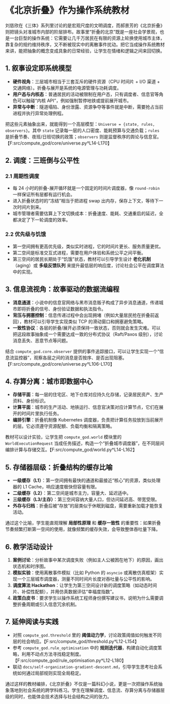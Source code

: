 # 《北京折叠》作为操作系统教材

刘慈欣在《三体》系列里讨论的是宏观尺度的文明调度，而郝景芳的《北京折叠》则把镜头对准城市内部的阶层排布。故事里“折叠的北京”既是一座社会学景观，也是一台巨型的操作系统：它需要让几千万居民在有限的资源上轮换使用城市主体，靠复杂的规约维持秩序，又不断被现实中的离散事件扰动。把它当成操作系统教材来讲，能把抽象的概念变成具象的日常经验，让学生在情绪和逻辑之间来回切换。

## 1. 叙事设定即系统模型

- **硬件视角**：三层城市相当于三套互斥的硬件资源（CPU 时间片 + I/O 渠道 + 交通网络）。折叠与展开是系统的电源管理与功耗调度。
- **用户态与内核态**：普通居民的活动被限制在用户态，只有调度者、信息官等角色可以触碰“内核 API”，例如强制暂停地铁或提前展开城市。
- **异常与中断**：隧道塌陷、身份泄露、资源争夺等事件就是中断，需要抢占当前进程并执行异常处理例程。

把这些元素抽象出来，就能得到一个高层模型：`Universe = {state, rules, observers}`。其中 `state` 记录每一层的人口密度、能耗预算与交通负载；`rules` 是折叠节奏、夜班/日班切换的政策；`observers` 则是监督秩序的舆论与信息官。【F:src/compute_god/core/universe.py†L14-L170】

## 2. 调度：三班倒与公平性

### 2.1 周期性调度

- 每 24 小时的折叠-展开循环就是一个固定的时间片调度器，像 `round-robin` 一样保证所有层都有运行机会。
- 进入折叠状态时的“冻结”相当于把进程 swap 出内存，保存上下文，等待下一次时间片到来。
- 城市管理者需要估算上下文切换成本：折叠速度、能耗、交通重启的延迟，全都决定了下一轮调度的效率。

### 2.2 优先级与饥饿

- 第一空间拥有更高优先级，类似实时进程，它的时间片更长、服务质量更优。
- 第二空间是标准交互式进程，需要在用户体验和系统公平之间平衡。
- 第三空间的居民长期处于“饥饿”状态，教材可以引导学生设计 **老化机制**（aging）或 **多级反馈队列** 来提升最低层的响应度，讨论社会公平在调度算法中的实现。

## 3. 信息流视角：故事驱动的数据流编程

- **消息通道**：小说中的信息官网络与黑市消息贩子构成了异步消息通道，传递城市即将折叠的信号、身份验证数据和执法指令。
- **背压与拥塞控制**：信息传递过程中会出现拥堵（例如大量居民抢在折叠前返回），教材可以引导学生实现类似 TCP 的滑动窗口和拥塞避免策略。
- **一致性协议**：各层的折叠/展开必须保持一致状态，否则就会发生灾难。可以把这段故事抽象成一个需要达成一致的分布式协议（Raft/Paxos 级别），讨论消息丢失、恶意节点等问题。

结合 `compute_god.core.observer` 提供的事件追踪接口，可以让学生实现一个“信息流监控器”，观察各层之间的消息是否按序、是否出现阻塞。【F:src/compute_god/core/universe.py†L106-L170】

## 4. 存算分离：城市即数据中心

- **存储平面**：每一层的住宅区、地下仓库对应持久化存储，记录居民资产、生产资料、身份标识。
- **计算平面**：城市的生产活动、地铁运行、信息官决策对应计算节点，它们在展开的时间片里执行任务。
- **编排引擎**：折叠机制像 Kubernetes 调度器，负责把计算任务投放到当前展开的层。它必须遵守资源配额、负载均衡和隔离策略。

教材可以设计实验，让学生把 `compute_god.world` 模块里的 `WorldExecutionRequest` 当成任务描述，构造一个“折叠城市调度器”，在不同层间编排计算与存储交互。【F:src/compute_god/world.py†L14-L162】

## 5. 存储器层级：折叠结构的缓存比喻

- **一级缓存（L1）**：第一空间拥有最快的通道和最接近“核心”的资源，类似处理器的 L1 Cache，响应速度极快但容量有限。
- **二级缓存（L2）**：第二空间是城市主力，容量大、延迟适中。
- **三级缓存（L3/主存）**：第三空间容纳大量人口，但访问延迟高、带宽受限。
- **外存与归档**：折叠后被“存放”的层类似于休眠到磁盘，需要重新加载才能恢复活动。

通过这个比喻，学生能直观理解 **局部性原理** 和 **缓存一致性** 的重要性：如果折叠节奏频繁打断第一空间的使用，就像频繁的缓存失效，会导致整体吞吐量下降。

## 6. 教学活动设计

1. **案例讨论**：分析故事中某次调度失败（例如主人公被困在地下）的原因，画出状态机和时序图。
2. **模拟实验**：使用离散事件模拟（比如 Python 的 `asyncio` 或离散仿真框架）实现一个三层城市调度器，测量不同时间片长度对吞吐量与公平性的影响。
3. **调度算法 Hackathon**：让学生为第三空间设计新的调度策略（如动态时间片、补偿性配额），并用仿真数据评估“幸福度指数”。
4. **政策白皮书**：要求学生以操作系统工程师身份撰写建议书，说明为什么需要调整折叠周期或引入信息冗余机制。

## 7. 延伸阅读与实践

- 对照 `compute_god.threshold` 里的 **阈值动力学**，讨论政策阈值如何触发不同层的社会响应。【F:src/compute_god/threshold.py†L12-L154】
- 参考 `compute_god.rule_optimisation` 中的 **规则迭代器**，构建自动化调度策略，利用不动点方法寻找稳定制度。【F:src/compute_god/rule_optimisation.py†L12-L180】
- 联动 `docs/self-organization-gradient-descent.md`，引导学生思考社会系统如何通过局部规则实现全局稳定。

通过这样的教材编排，《北京折叠》不仅是一篇科幻小说，更是一次把操作系统抽象落地到社会系统的跨学科练习。学生在理解调度、信息流、存算分离与存储器层级的同时，也能体会技术选择与社会结构之间的张力。
